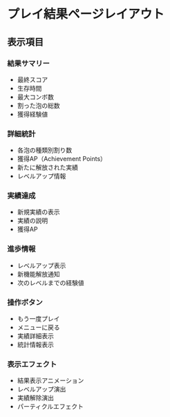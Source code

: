 # プレイ結果ページレイアウト

## 表示項目

### 結果サマリー
- 最終スコア
- 生存時間
- 最大コンボ数
- 割った泡の総数
- 獲得経験値

### 詳細統計
- 各泡の種類別割り数
- 獲得AP（Achievement Points）
- 新たに解放された実績
- レベルアップ情報

### 実績達成
- 新規実績の表示
- 実績の説明
- 獲得AP

### 進歩情報
- レベルアップ表示
- 新機能解放通知
- 次のレベルまでの経験値

### 操作ボタン
- もう一度プレイ
- メニューに戻る
- 実績詳細表示
- 統計情報表示

### 表示エフェクト
- 結果表示アニメーション
- レベルアップ演出
- 実績解除演出
- パーティクルエフェクト
